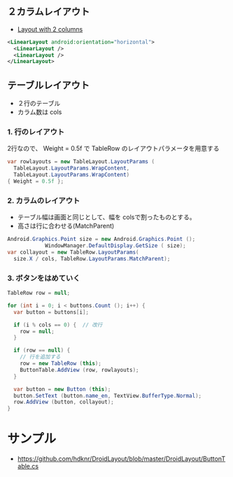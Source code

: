 ## ２カラムレイアウト

- [Layout with 2 columns](http://stackoverflow.com/questions/10302604/layout-with-2-columns)

~~~xml
<LinearLayout android:orientation="horizontal">
  <LinearLayout />
  <LinearLayout />
</LinearLayout>
~~~

## テーブルレイアウト

- ２行のテーブル
- カラム数は cols

### 1. 行のレイアウト

2行なので、 Weight = 0.5f で TableRow のレイアウトパラメータを用意する
~~~csharp
var rowlayouts = new TableLayout.LayoutParams (
  TableLayout.LayoutParams.WrapContent,
  TableLayout.LayoutParams.WrapContent)
{ Weight = 0.5f };
~~~

### 2. カラムのレイアウト

- テーブル幅は画面と同じとして、幅を colsで割ったものとする。
- 高さは行に合わせる(MatchParent)
~~~csharp
Android.Graphics.Point size = new Android.Graphics.Point ();
			WindowManager.DefaultDisplay.GetSize ( size);
var collayout = new TableRow.LayoutParams(
  size.X / cols, TableRow.LayoutParams.MatchParent);
~~~

### 3. ボタンをはめていく

~~~csharp
TableRow row = null;

for (int i = 0; i < buttons.Count (); i++) {
  var button = buttons[i];

  if (i % cols == 0) {  // 改行
    row = null;
  }

  if (row == null) {
    // 行を追加する
    row = new TableRow (this);
    ButtonTable.AddView (row, rowlayouts);
  }

  var button = new Button (this);
  button.SetText (button.name_en, TextView.BufferType.Normal);
  row.AddView (button, collayout);
}
~~~

# サンプル

- https://github.com/hdknr/DroidLayout/blob/master/DroidLayout/ButtonTable.cs
